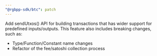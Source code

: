 ```yaml
---
"@rgbpp-sdk/btc": patch
---
```


Add sendUtxos() API for building transactions that has wider support for predefined inputs/outputs.
This feature also includes breaking changes, such as:

- Type/Function/Constant name changes
- Refactor of the fee/satoshi collection process
